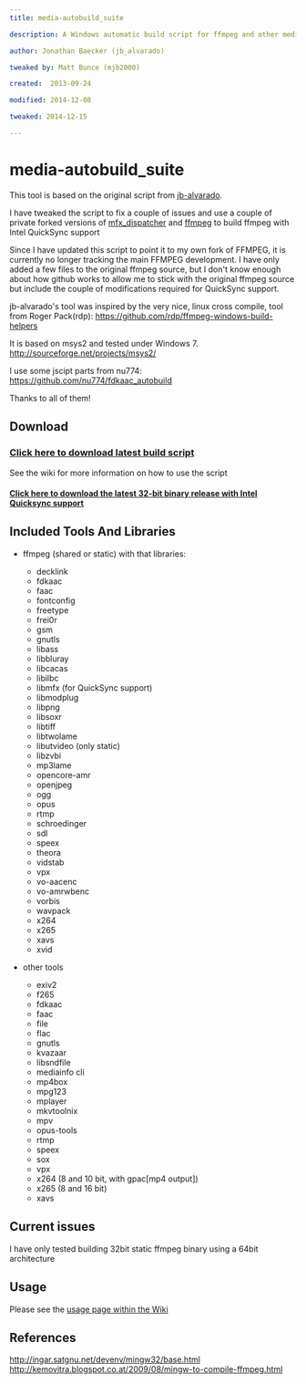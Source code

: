 ```yaml
---
title: media-autobuild_suite

description: A Windows automatic build script for ffmpeg and other media tools

author: Jonathan Baecker (jb_alvarado)

tweaked by: Matt Bunce (mjb2000)

created:  2013-09-24

modified: 2014-12-08

tweaked: 2014-12-15

---
```

 
media-autobuild_suite
=========

This tool is based on the original script from [jb-alvarado](https://github.com/jb-alvarado/media-autobuild_suite).

I have tweaked the script to fix a couple of issues and use a couple of private forked versions of [mfx_dispatcher](https://github.com/mjb2000/mfx_dispatch) and [ffmpeg](https://github.com/mjb2000/FFmpeg) to build ffmpeg with Intel QuickSync support

Since I have updated this script to point it to my own fork of FFMPEG, it is currently no longer tracking the main FFMPEG development. I have only added a few files to the original ffmpeg source, but I don't know enough about how github works to allow me to stick with the original ffmpeg source but include the couple of modifications required for QuickSync support.

jb-alvarado's tool was inspired by the very nice, linux cross compile, tool from Roger Pack(rdp):
https://github.com/rdp/ffmpeg-windows-build-helpers

It is based on msys2 and tested under Windows 7.
http://sourceforge.net/projects/msys2/

I use some jscipt parts from nu774:
https://github.com/nu774/fdkaac_autobuild

Thanks to all of them!

Download
--------

### [Click here to download latest build script](https://github.com/mjb2000/media-autobuild_suite/archive/master.zip)

See the wiki for more information on how to use the script

#### [Click here to download the latest 32-bit binary release with Intel Quicksync support](https://github.com/mjb2000/media-autobuild_suite/releases/download/1.0/ffmpeg.exe)

Included Tools And Libraries
--------

 - ffmpeg (shared or static) with that libraries:
	- decklink
	- fdkaac
	- faac
	- fontconfig
	- freetype
	- frei0r
	- gsm
	- gnutls
	- libass
	- libbluray
	- libcacas
	- libilbc
	- libmfx (for QuickSync support)
	- libmodplug
	- libpng
	- libsoxr
	- libtiff
	- libtwolame
	- libutvideo (only static)
	- libzvbi
	- mp3lame
	- opencore-amr
	- openjpeg
	- ogg
	- opus
	- rtmp
	- schroedinger
	- sdl
	- speex
	- theora
	- vidstab
	- vpx
	- vo-aacenc
	- vo-amrwbenc
	- vorbis
	- wavpack
	- x264
	- x265
	- xavs
	- xvid
	
 - other tools
	- exiv2
	- f265
	- fdkaac
	- faac
	- file
	- flac
	- gnutls
	- kvazaar
	- libsndfile
	- mediainfo cli
	- mp4box
	- mpg123
	- mplayer
	- mkvtoolnix
	- mpv
	- opus-tools
	- rtmp
	- speex
	- sox 
	- vpx
	- x264 (8 and 10 bit, with gpac[mp4 output])
	- x265 (8 and 16 bit)
	- xavs	

Current issues
--------

I have only tested building 32bit static ffmpeg binary using a 64bit architecture

Usage
--------

Please see the [usage page within the Wiki](https://github.com/mjb2000/media-autobuild_suite/wiki/Usage)

References
--------

http://ingar.satgnu.net/devenv/mingw32/base.html
http://kemovitra.blogspot.co.at/2009/08/mingw-to-compile-ffmpeg.html
